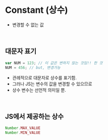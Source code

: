 # Constant (상수)
- 변경할 수 없는 값

<br>

## 대문자 표기
~~~javascript
var NUM = 123; // 이 값은 변하지 않는 것임!! 한 것
NUM = 456; // but, 변경가능
~~~
- 관례적으로 대문자로 상수를 표기함.
- 그러나 JS는 변수의 값을 변경할 수 있으므로
- 상수 변수는 선언적 의미일 뿐.

<br>

## JS에서 제공하는 상수
~~~javascript
Number.MAX_VALUE
Number.MIN_VALUE
~~~
